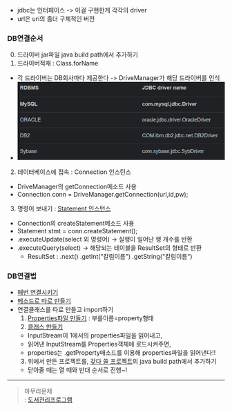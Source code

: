 - jdbc는 인터페이스 -> 이걸 구현한게 각각의 driver
- url은 uri의 좀더 구체적인 버전

### DB연결순서
0. 드라이버 jar파일 java build path에서 추가하기
1. 드라이버적재 : Class.forName
  - 각 드라이버는 DB회사마다 제공한다 -> DriveManager가 해당 드라이버를 인식
  - ![driver](./img/jdbcDriver.png)
2. 데이터베이스에 접속 : Connection 인스턴스
  - DriveManager의 getConnection메소드 사용
  - Connection conn = DriveManager.getConnection(url,id,pw);
3. 명령어 보내기 : [Statement 인스턴스](../workspace/220715-01_dbconnection/src/Main3.java)
  - Connection의 createStatement메소드 사용
  - Statement stmt = conn.createStatement();
  - .executeUpdate(select 외 명령어) -> 실행이 일어난 행 개수를 반환
  - .executeQuery(select) -> 해당되는 테이블을 ResultSet의 형태로 반환  
    - ResultSet : .next() .getInt("칼럼이름") .getString("칼럼이름")  
	
### DB연결법
- [매번 연결시키기](../workspace/220715-01_dbconnection/src/Main.java)
- [메소드로 따로 만들기](../workspace/220715-01_dbconnection/src/Main3.java)
- 연결클래스를 따로 만들고 import하기
  1. [Properties파일 만들기](../workspace/_DB_UTIL/src/mysql.properties) : 부를이름=property형태
  2. [클래스 만들기](../workspace/_DB_UTIL/src/DBUtil.java)  
    - InputStream이 1에서의 properties파일을 읽어내고,
	- 읽어낸 InputStream를 Properties객체에 로드시켜주면,
	- properties는 .getProperty매소드를 이용해 properties파일을 읽어낸다!!
  3. 위에서 만든 프로젝트를, [갖다 쓸 프로젝트](../workspace/220715-02_connectbyfile/src/TestConn.java)의 java build path에서 추가하기  
    - 닫아줄 때는 열 때와 반대 순서로 진행~!  
----
> 마무리문제  
> : [도서관리프로그램](../workspace/220715-02_connectbyfile/src/BookManager.java)  